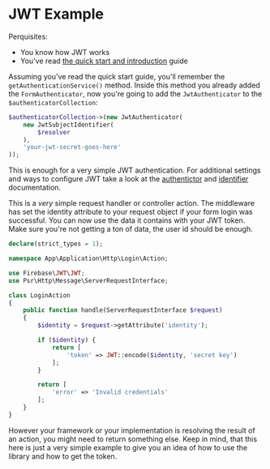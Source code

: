 # JWT Example

Perquisites:

 * You know how JWT works
 * You've read [the quick start and introduction](Quick-start-and-introduction.md) guide
 
Assuming you've read the quick start guide, you'll remember the `getAuthenticationService()` method. Inside this method you already added the `FormAuthenticator`, now you're going to add the `JwtAuthenticator` to the `$authenticatorCollection`:

```php
$authenticatorCollection->(new JwtAuthenticator(
    new JwtSubjectIdentifier(
        $resolver
    ),
    'your-jwt-secret-goes-here'
));
```

This is enough for a very simple JWT authentication. For additional settings and ways to configure JWT take a look at the [authentictor](Authenticators.md) and [identifier](Identifiers.md) documentation.

This is a *very* simple request handler or controller action. The middleware has set the identity attribute to your request object if your form login was successful. You can now use the data it contains with your JWT token. Make sure you're not getting a ton of data, the user id should be enough.

```php
declare(strict_types = 1);

namespace App\Application\Http\Login\Action;

use Firebase\JWT\JWT;
use Psr\Http\Message\ServerRequestInterface;

class LoginAction
{
	public function handle(ServerRequestInterface $request)
	{
		$identity = $request->getAttribute('identity');

		if ($identity) {
			return [
				'token' => JWT::encode($identity, 'secret key')
			];
		}

		return [
			'error' => 'Invalid credentials'
		];
	}
}
```

However your framework or your implementation is resolving the result of an action, you might need to return something else. Keep in mind, that this here is just a very simple example to give you an idea of how to use the library and how to get the token.
